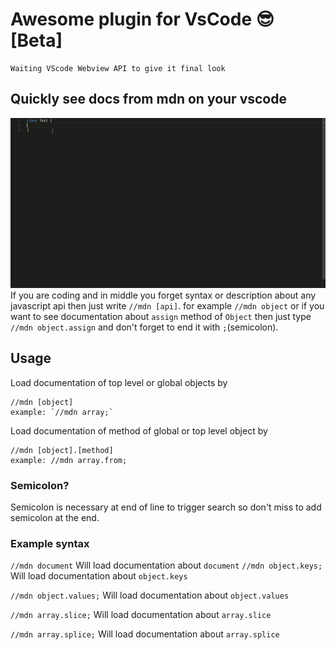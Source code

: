 # Awesome plugin for VsCode :sunglasses: [Beta]
    Waiting VScode Webview API to give it final look

## Quickly see docs from mdn on your vscode

![Quick Demo](demo.gif)
If you are coding and in middle you forget syntax or description about any javascript api then just
write ` //mdn [api] `. for example `//mdn object` or if you want to see documentation about `assign` method of `Object` then just type `//mdn object.assign` and don't forget to end it with `;`(semicolon).

## Usage
Load documentation of top level or global objects by
        

    //mdn [object]
    example: `//mdn array;` 

Load documentation of method of global or top level object by

    //mdn [object].[method]
    example: //mdn array.from;

### Semicolon?
Semicolon is necessary at end of line to trigger search so 
don't miss to add semicolon at the end.

### Example syntax
`//mdn document` Will load documentation about `document`
`//mdn object.keys;` Will load documentation about `object.keys`

`//mdn object.values;` Will load documentation about `object.values`

`//mdn array.slice;` Will load documentation about `array.slice`

`//mdn array.splice;` Will load documentation about `array.splice`
